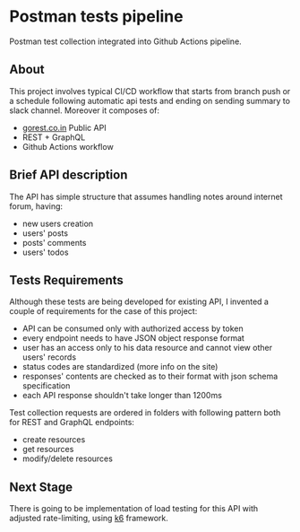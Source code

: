 # Postman tests pipeline
Postman test collection integrated into Github Actions pipeline.

## About
This project involves typical CI/CD workflow that starts from branch push or a schedule following automatic api tests and ending on sending summary to slack channel. Moreover it composes of:
- [gorest.co.in](https://gorest.co.in/) Public API
- REST + GraphQL
- Github Actions workflow

## Brief API description
The API has simple structure that assumes handling notes around internet forum, having:
- new users creation
- users' posts
- posts' comments
- users' todos

## Tests Requirements
Although these tests are being developed for existing API, I invented a couple of requirements for the case of this project:
- API can be consumed only with authorized access by token
- every endpoint needs to have JSON object response format
- user has an access only to his data resource and cannot view other users' records
- status codes are standardized (more info on the site)
- responses' contents are checked as to their format with json schema specification
- each API response shouldn't take longer than 1200ms

Test collection requests are ordered in folders with following pattern both for REST and GraphQL endpoints:
- create resources
- get resources
- modify/delete resources

## Next Stage
There is going to be implementation of load testing for this API with adjusted rate-limiting, using [k6](https://k6.io/) framework.